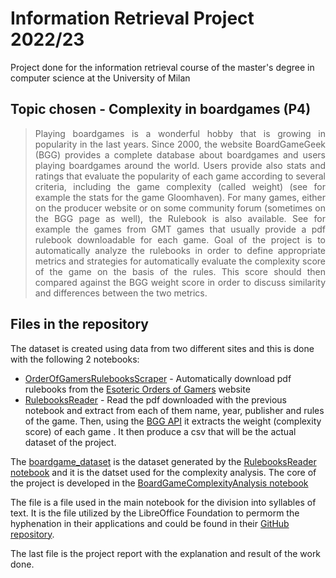 # Information Retrieval Project 2022/23

Project done for the information retrieval course of the master's degree in computer science at the University of Milan

## Topic chosen - Complexity in boardgames (P4)

> <p align="justify"> Playing boardgames is a wonderful hobby that is growing in popularity in the last years. Since 2000, the website BoardGameGeek (BGG) provides a complete database about boardgames and users playing boardgames around the world. Users provide also stats and ratings that evaluate the popularity of each game according to several criteria, including the game complexity (called weight) (see for example the stats for the game Gloomhaven).  
> For many games, either on the producer website or on some community forum (sometimes on the BGG page as well), the Rulebook is also available. See for example the games from GMT games that usually provide a pdf rulebook downloadable for each game.
> Goal of the project is to automatically analyze the rulebooks in order to define appropriate metrics and strategies for automatically evaluate the complexity score of the game on the basis of the rules.  
> This score should then compared against the BGG weight score in order to discuss similarity and differences between the two metrics. </p>

## Files in the repository

The dataset is created using data from two different sites and this is done with the following 2 notebooks:

- [OrderOfGamersRulebooksScraper](OrderOfGamersRulebooksScraper.ipynb) - Automatically download pdf rulebooks from the [Esoteric Orders of Gamers](https://www.orderofgamers.com/games/) website
- [RulebooksReader](RulebooksReader.ipynb) - Read the pdf downloaded with the previous notebook and extract from each of them name, year, publisher and rules of the game. Then, using the [BGG API](https://boardgamegeek.com/wiki/page/BGG_XML_API#) it extracts the weight (complexity score) of each game . It then produce a csv that will be the actual dataset of the project.

The [boardgame_dataset](boardgame_dataset.csv) is the dataset generated by the [RulebooksReader notebook](RulebooksReader.ipynb) and it is the datset used for the complexity analysis. The core of the project is developed in the [BoardGameComplexityAnalysis notebook](BoardGameComplexityAnalysis.ipynb)

The [](hypn_en_US.dic) file is a file used in the main notebook for the division into syllables of text. It is the file utilized by the LibreOffice Foundation to permorm the hyphenation in their applications and could be found in their [GitHub repository](https://github.com/LibreOffice/dictionaries).

The last file is the project report with the explanation and result of the work done.
